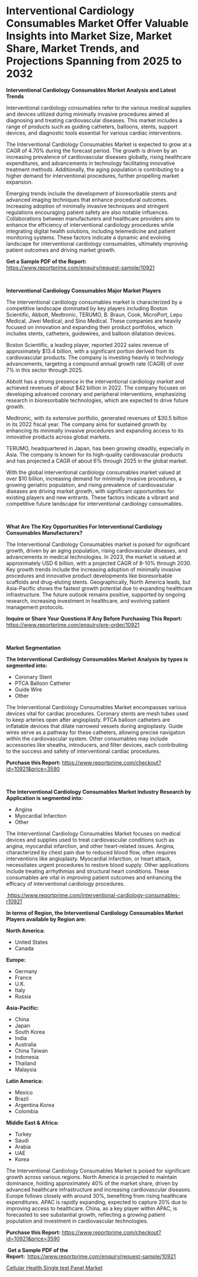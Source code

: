 <p><h1>Interventional Cardiology Consumables Market Offer Valuable Insights into Market Size, Market Share, Market Trends, and Projections Spanning from 2025 to 2032</h1></p><p><strong>Interventional Cardiology Consumables Market Analysis and Latest Trends</strong></p>
<p><p>Interventional cardiology consumables refer to the various medical supplies and devices utilized during minimally invasive procedures aimed at diagnosing and treating cardiovascular diseases. This market includes a range of products such as guiding catheters, balloons, stents, support devices, and diagnostic tools essential for various cardiac interventions.</p><p>The Interventional Cardiology Consumables Market is expected to grow at a CAGR of 4.70% during the forecast period. The growth is driven by an increasing prevalence of cardiovascular diseases globally, rising healthcare expenditures, and advancements in technology facilitating innovative treatment methods. Additionally, the aging population is contributing to a higher demand for interventional procedures, further propelling market expansion.</p><p>Emerging trends include the development of bioresorbable stents and advanced imaging techniques that enhance procedural outcomes. Increasing adoption of minimally invasive techniques and stringent regulations encouraging patient safety are also notable influences. Collaborations between manufacturers and healthcare providers aim to enhance the efficiency of interventional cardiology procedures while integrating digital health solutions, including telemedicine and patient monitoring systems. These factors indicate a dynamic and evolving landscape for interventional cardiology consumables, ultimately improving patient outcomes and driving market growth.</p></p>
<p><strong>Get a Sample PDF of the Report:&nbsp;</strong> <a href="https://www.reportprime.com/enquiry/request-sample/10921?utm_campaign=3442&utm_medium=2&utm_source=Github&utm_content=ia&utm_term=20032025&utm_id=interventional-cardiology-consumables">https://www.reportprime.com/enquiry/request-sample/10921</a></p>
<p>&nbsp;</p>
<p><strong>Interventional Cardiology Consumables Major Market Players</strong></p>
<p><p>The interventional cardiology consumables market is characterized by a competitive landscape dominated by key players including Boston Scientific, Abbott, Medtronic, TERUMO, B. Braun, Cook, MicroPort, Lepu Medical, Jiwei Medical, and Sino Medical. These companies are heavily focused on innovation and expanding their product portfolios, which includes stents, catheters, guidewires, and balloon dilatation devices.</p><p>Boston Scientific, a leading player, reported 2022 sales revenue of approximately $13.4 billion, with a significant portion derived from its cardiovascular products. The company is investing heavily in technology advancements, targeting a compound annual growth rate (CAGR) of over 7% in this sector through 2025.</p><p>Abbott has a strong presence in the interventional cardiology market and achieved revenues of about $42 billion in 2022. The company focuses on developing advanced coronary and peripheral interventions, emphasizing research in bioresorbable technologies, which are expected to drive future growth.</p><p>Medtronic, with its extensive portfolio, generated revenues of $30.5 billion in its 2022 fiscal year. The company aims for sustained growth by enhancing its minimally invasive procedures and expanding access to its innovative products across global markets.</p><p>TERUMO, headquartered in Japan, has been growing steadily, especially in Asia. The company is known for its high-quality cardiovascular products and has projected a CAGR of about 6% through 2025 in the global market.</p><p>With the global interventional cardiology consumables market valued at over $10 billion, increasing demand for minimally invasive procedures, a growing geriatric population, and rising prevalence of cardiovascular diseases are driving market growth, with significant opportunities for existing players and new entrants. These factors indicate a vibrant and competitive future landscape for interventional cardiology consumables.</p></p>
<p>&nbsp;</p>
<p><strong>What Are The Key Opportunities For Interventional Cardiology Consumables Manufacturers?</strong></p>
<p><p>The Interventional Cardiology Consumables market is poised for significant growth, driven by an aging population, rising cardiovascular diseases, and advancements in medical technologies. In 2023, the market is valued at approximately USD 6 billion, with a projected CAGR of 8-10% through 2030. Key growth trends include the increasing adoption of minimally invasive procedures and innovative product developments like bioresorbable scaffolds and drug-eluting stents. Geographically, North America leads, but Asia-Pacific shows the fastest growth potential due to expanding healthcare infrastructure. The future outlook remains positive, supported by ongoing research, increasing investment in healthcare, and evolving patient management protocols.</p></p>
<p><strong>Inquire or Share Your Questions If Any Before Purchasing This Report:</strong> <a href="https://www.reportprime.com/enquiry/pre-order/10921?utm_campaign=3442&utm_medium=2&utm_source=Github&utm_content=ia&utm_term=20032025&utm_id=interventional-cardiology-consumables">https://www.reportprime.com/enquiry/pre-order/10921</a></p>
<p>&nbsp;</p>
<p><strong>Market Segmentation</strong></p>
<p><strong>The Interventional Cardiology Consumables Market Analysis by types is segmented into:</strong></p>
<p><ul><li>Coronary Stent</li><li>PTCA Balloon Catheter</li><li>Guide Wire</li><li>Other</li></ul></p>
<p><p>The Interventional Cardiology Consumables Market encompasses various devices vital for cardiac procedures. Coronary stents are mesh tubes used to keep arteries open after angioplasty. PTCA balloon catheters are inflatable devices that dilate narrowed vessels during angioplasty. Guide wires serve as a pathway for these catheters, allowing precise navigation within the cardiovascular system. Other consumables may include accessories like sheaths, introducers, and filter devices, each contributing to the success and safety of interventional cardiac procedures.</p></p>
<p><strong>Purchase this Report:&nbsp;</strong><a href="https://www.reportprime.com/checkout?id=10921&price=3590&utm_campaign=3442&utm_medium=2&utm_source=Github&utm_content=ia&utm_term=20032025&utm_id=interventional-cardiology-consumables">https://www.reportprime.com/checkout?id=10921&price=3590</a></p>
<p>&nbsp;</p>
<p><strong>The Interventional Cardiology Consumables Market Industry Research by Application is segmented into:</strong></p>
<p><ul><li>Angina</li><li>Myocardial Infarction</li><li>Other</li></ul></p>
<p><p>The Interventional Cardiology Consumables Market focuses on medical devices and supplies used to treat cardiovascular conditions such as angina, myocardial infarction, and other heart-related issues. Angina, characterized by chest pain due to reduced blood flow, often requires interventions like angioplasty. Myocardial infarction, or heart attack, necessitates urgent procedures to restore blood supply. Other applications include treating arrhythmias and structural heart conditions. These consumables are vital in improving patient outcomes and enhancing the efficacy of interventional cardiology procedures.</p></p>
<p><a href="https://www.reportprime.com/interventional-cardiology-consumables-r10921?utm_campaign=3442&utm_medium=2&utm_source=Github&utm_content=ia&utm_term=20032025&utm_id=interventional-cardiology-consumables">&nbsp;https://www.reportprime.com/interventional-cardiology-consumables-r10921</a></p>
<p><strong>In terms of Region, the Interventional Cardiology Consumables Market Players available by Region are:</strong></p>
<p>
    <p> <strong> North America: </strong>
        <ul>
            <li>United States</li>
            <li>Canada</li>
        </ul>
        </p> 
    <p> <strong> Europe: </strong>
        <ul>
            <li>Germany</li>
            <li>France</li>
            <li>U.K.</li>
            <li>Italy</li>
            <li>Russia</li>
        </ul>
        </p> 
    <p> <strong> Asia-Pacific: </strong>
        <ul>
            <li>China</li>
            <li>Japan</li>
            <li>South Korea</li>
            <li>India</li>
            <li>Australia</li>
            <li>China Taiwan</li>
            <li>Indonesia</li>
            <li>Thailand</li>
            <li>Malaysia</li>
        </ul>
        </p> 
    <p> <strong> Latin America: </strong>
        <ul>
            <li>Mexico</li>
            <li>Brazil</li>
            <li>Argentina Korea</li>
            <li>Colombia</li>
        </ul>
        </p> 
    <p> <strong> Middle East & Africa: </strong>
        <ul>
            <li>Turkey</li>
            <li>Saudi</li>
            <li>Arabia</li>
            <li>UAE</li>
            <li>Korea</li>
        </ul>
    </p>
    </p>
<p><p>The Interventional Cardiology Consumables Market is poised for significant growth across various regions. North America is projected to maintain dominance, holding approximately 40% of the market share, driven by advanced healthcare infrastructure and increasing cardiovascular diseases. Europe follows closely with around 30%, benefiting from rising healthcare expenditures. APAC is rapidly expanding, expected to capture 20% due to improving access to healthcare. China, as a key player within APAC, is forecasted to see substantial growth, reflecting a growing patient population and investment in cardiovascular technologies.</p></p>
<p><strong>Purchase this Report: </strong><a href="https://www.reportprime.com/checkout?id=10921&price=3590&utm_campaign=3442&utm_medium=2&utm_source=Github&utm_content=ia&utm_term=20032025&utm_id=interventional-cardiology-consumables">https://www.reportprime.com/checkout?id=10921&price=3590</a></p>
<p>&nbsp;<strong>Get a Sample PDF of the Report:&nbsp;&nbsp;</strong><a href="https://www.reportprime.com/enquiry/request-sample/10921?utm_campaign=3442&utm_medium=2&utm_source=Github&utm_content=ia&utm_term=20032025&utm_id=interventional-cardiology-consumables">https://www.reportprime.com/enquiry/request-sample/10921</a></p>
<p><strong></strong></p>
<p><p><a href="https://github.com/merkinedry7b/Market-Research-Report-List-1/blob/main/cellular-health-single-test-panel-market.md?utm_campaign=3442&utm_medium=2&utm_source=Github&utm_content=ia&utm_term=20032025&utm_id=interventional-cardiology-consumables">Cellular Health Single test Panel Market</a></p></p>